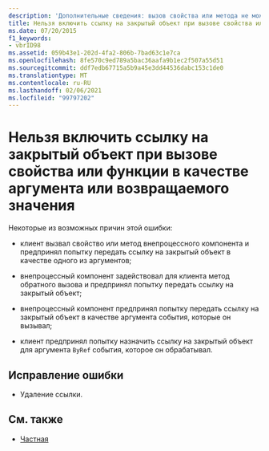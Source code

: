 ```yaml
---
description: 'Дополнительные сведения: вызов свойства или метода не может включать ссылку на закрытый объект либо как аргумент, либо как возвращаемое значение.'
title: Нельзя включить ссылку на закрытый объект при вызове свойства или функции в качестве аргумента или возвращаемого значения
ms.date: 07/20/2015
f1_keywords:
- vbrID98
ms.assetid: 059b43e1-202d-4fa2-806b-7bad63c1e7ca
ms.openlocfilehash: 8fe570c9ed789a5bac36aafa9b1ec2f507a55d51
ms.sourcegitcommit: ddf7edb67715a5b9a45e3dd44536dabc153c1de0
ms.translationtype: MT
ms.contentlocale: ru-RU
ms.lasthandoff: 02/06/2021
ms.locfileid: "99797202"
---
```

# <a name="a-property-or-method-call-cannot-include-a-reference-to-a-private-object-either-as-an-argument-or-as-a-return-value"></a>Нельзя включить ссылку на закрытый объект при вызове свойства или функции в качестве аргумента или возвращаемого значения

Некоторые из возможных причин этой ошибки:

- клиент вызвал свойство или метод внепроцессного компонента и предпринял попытку передать ссылку на закрытый объект в качестве одного из аргументов;

- внепроцессный компонент задействовал для клиента метод обратного вызова и предпринял попытку передать ссылку на закрытый объект;

- внепроцессный компонент предпринял попытку передать ссылку на закрытый объект в качестве аргумента события, которые он вызывал;

- клиент предпринял попытку назначить ссылку на закрытый объект для аргумента `ByRef` события, которое он обрабатывал.

## <a name="to-correct-this-error"></a>Исправление ошибки

- Удаление ссылки.

## <a name="see-also"></a>См. также

- [Частная](../modifiers/private.md)

